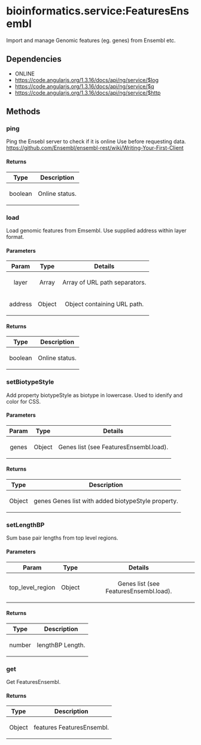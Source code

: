 



# bioinformatics.service:FeaturesEnsembl











Import and manage Genomic features (eg. genes) from Ensembl etc.







## Dependencies


* ONLINE
* https://code.angularjs.org/1.3.16/docs/api/ng/service/$log
* https://code.angularjs.org/1.3.16/docs/api/ng/service/$q
* https://code.angularjs.org/1.3.16/docs/api/ng/service/$http



  




## Methods
### ping
Ping the Ensebl server to check if it is online
Use before requesting data.
https://github.com/Ensembl/ensembl-rest/wiki/Writing-Your-First-Client






#### Returns</h4>

| Type | Description |
| :--: | :--: |
| boolean | <p>Online status.</p>  |




### load
Load genomic features from Emsembl.
Use supplied address within layer format.


#### Parameters

| Param | Type | Details |
| :--: | :--: | :--: |
| layer | Array | <p>Array of URL path separators.</p>  |
| address | Object | <p>Object containing URL path.</p>  |




#### Returns</h4>

| Type | Description |
| :--: | :--: |
| boolean | <p>Online status.</p>  |




### setBiotypeStyle
Add property biotypeStyle as biotype in lowercase.
Used to idenify and color for CSS.


#### Parameters

| Param | Type | Details |
| :--: | :--: | :--: |
| genes | Object | <p>Genes list (see FeaturesEnsembl.load).</p>  |




#### Returns</h4>

| Type | Description |
| :--: | :--: |
| Object | <p>genes Genes list with added biotypeStyle property.</p>  |




### setLengthBP
Sum base pair lengths from top level regions.


#### Parameters

| Param | Type | Details |
| :--: | :--: | :--: |
| top_level_region | Object | <p>Genes list (see FeaturesEnsembl.load).</p>  |




#### Returns</h4>

| Type | Description |
| :--: | :--: |
| number | <p>lengthBP Length.</p>  |




### get
Get FeaturesEnsembl.






#### Returns</h4>

| Type | Description |
| :--: | :--: |
| Object | <p>features FeaturesEnsembl.</p>  |










